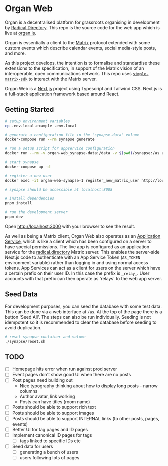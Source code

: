 # Organ Web

Organ is a decentralised platform for grassroots organising in development by [Radical Directory](https://radical.directory). This repo is the source code for the web app which is live at [organ.is](organ.is).

Organ is essentially a client to the [Matrix](https://matrix.org) protocol extended with some custom events which describe calendar events, social media-style posts, and more.

As this project develops, the intention is to formalise and standardise these extensions to the specification, in support of the Matrix vision of an interoperable, open communications network. This repo uses [`simple-matrix-sdk`](https://github.com/meri-leeworthy/simple-matrix-sdk) to interact with the Matrix server.

Organ Web is a [Next.js](https://nextjs.org/) project using Typescript and Tailwind CSS. Next.js is a full-stack application framework based around React.

## Getting Started

``` sh
# setup environment variables
cp .env.local.example .env.local

# generate a configuration file in the 'synapse-data' volume
docker-compose run --rm synapse generate

# run a setup script for appservice configuration
docker run --rm -v organ-web_synapse-data:/data -v $(pwd)/synapse:/as alpine /bin/sh -c "chmod +x /as/setup.sh && /as/setup.sh"

# start synapse
docker-compose up -d

# register a new user
docker exec -it organ-web-synapse-1 register_new_matrix_user http://localhost:8008 -c /data/homeserver.yaml

# synapse should be accessible at localhost:8008

# install dependencies
pnpm install

# run the development server
pnpm dev
```

Open [http://localhost:3000](http://localhost:3000) with your browser to see the result.

As well as being a Matrix client, Organ Web also operates as an [Application Service](https://spec.matrix.org/v1.9/application-service-api/), which is like a client which has been configured on a server to have special permissions. The live app is configured as an application service for the [radical.directory](https://element.radical.directory) Matrix server. This enables the server-side Next.js code to authenticate with an App Service Token (`AS_TOKEN` environment variable) rather than logging in and using normal access tokens. App Services can act as a client for users on the server which have a certain prefix on their user ID. In this case the prefix is `_relay_`. User accounts with that prefix can then operate as 'relays' to the web app server.

## Seed Data

For development purposes, you can seed the database with some test data. This can be done via a web interface at `/as`. At the top of the page there is a button 'Seed All'. The steps can also be run individually. Seeding is not idempotent so it is recommended to clear the database before seeding to avoid duplication.

``` sh
# reset synapse container and volume
./synapse/reset.sh
```

## TODO

- [ ] Homepage hits error when run against prod server
- [ ] Event pages don't show good UI when there are no posts
- [ ] Post pages need building out
    - Nice typography thinking about how to display long posts - narrow columns
    - Author avatar, link working
    - Posts can have titles (room name)
- [ ] Posts should be able to support rich text
- [ ] Posts should be able to support images
- [ ] Posts should be able to support INTERNAL links (to other posts, pages, events)
- [ ] Better UI for tag pages and ID pages
- [ ] Implement canonical ID pages for tags
    - [ ] tags linked to specific IDs etc
- [ ] Seed data for users
    - [ ] generating a bunch of users
    - [ ] users following lots of pages
